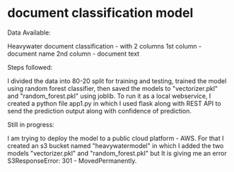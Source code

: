 # document classification model

Data Available:

Heavywater document classification - with 2 columns
1st column - document name
2nd column - document text

Steps followed:

I divided the data into 80-20 split for training and testing, trained the model using random forest classifier, then saved the models to "vectorizer.pkl" and "random_forest.pkl" using joblib. To run it as a local webservice, I created a python file app1.py in which I used flask along with REST API to send the prediction output along with confidence of prediction.

Still in progress:

I am trying to deploy the model to a public cloud platform - AWS. For that I created an s3 bucket named "heavywatermodel" in which I added the two models "vectorizer.pkl" and "random_forest.pkl" but It is giving me an error S3ResponseError: 301 - MovedPermanently. 

